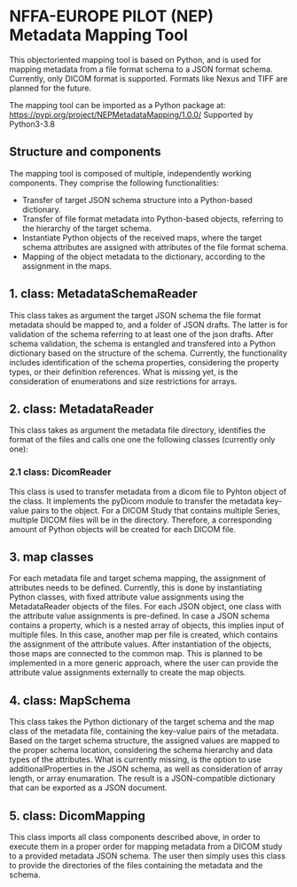 # NFFA-EUROPE PILOT (NEP) Metadata Mapping Tool

This objectoriented mapping tool is based on Python, and is used for mapping metadata from a file format schema to a JSON format schema. Currently, only DICOM format is supported. Formats like Nexus and TIFF are planned for the future.

The mapping tool can be imported as a Python package at: https://pypi.org/project/NEPMetadataMapping/1.0.0/
Supported by Python3-3.8

## Structure and components

The mapping tool is composed of multiple, independently working components. They comprise the following functionalities:
  - Transfer of target JSON schema structure into a Python-based dictionary.
  - Transfer of file format metadata into Python-based objects, referring to the hierarchy of the target schema.
  - Instantiate Python objects of the received maps, where the target schema attributes are assigned with attributes of the file format schema.
  - Mapping of the object metadata to the dictionary, according to the assignment in the maps.

## 1. class: MetadataSchemaReader

This class takes as argument the target JSON schema the file format metadata should be mapped to, and a folder of JSON drafts. The latter is for validation
of the schema referring to at least one of the json drafts. After schema validation, the schema is entangled and transfered into a Python dictionary based on the structure of the schema. Currently, the functionality includes identification of the schema properties, considering the property types, or their definition references.
What is missing yet, is the consideration of enumerations and size restrictions for arrays. 

## 2. class: MetadataReader

This class takes as argument the metadata file directory, identifies the format of the files and calls one one the following classes (currently only one):
   ### 2.1 class: DicomReader
   This class is used to transfer metadata from a dicom file to Pyhton object of the class. It implements the pyDicom module to transfer the metadata key-value pairs to the object. For a DICOM Study that contains multiple Series, multiple DICOM files will be in the directory. Therefore, a corresponding amount of Python objects will be created for each DICOM file.

## 3. map classes

For each metadata file and target schema mapping, the assignment of attributes needs to be defined. Currently, this is done by instantiating Python classes, with fixed attribute value assignments using the MetadataReader objects of the files. For each JSON object, one class with the attribute value assignments is pre-defined. In case a JSON schema contains a property, which is a nested array of objects, this implies input of multiple files. In this case, another map per file is created, which contains the assignment of the attribute values. After instantiation of the objects, 
those maps are connected to the common map. This is planned to be implemented in a more generic approach, where the user can provide the attribute value assignments externally to create the map objects.

## 4. class: MapSchema

This class takes the Python dictionary of the target schema and the map class of the metadata file, containing the key-value pairs of the metadata. Based on the target schema structure, the assigned values are mapped to the proper schema location, considering the schema hierarchy and data types of the attributes. What is currently missing, is the option to use additionalProperties in the JSON schema, as well as consideration of array length, or array enumaration. The result is a JSON-compatible dictionary that can be exported as a JSON document.

## 5. class: DicomMapping

This class imports all class components described above, in order to execute them in a proper order for mapping metadata from a DICOM study to a provided metadata JSON schema. The user then simply uses this class to provide the directories of the files containing the metadata and the schema.
